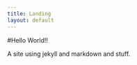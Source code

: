 ```yaml
---
title: Landing
layout: default
---
```


#Hello World!!

A site using jekyll and markdown and stuff.
